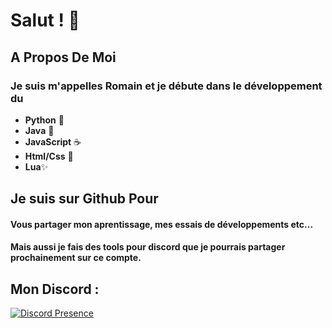 # Salut ! 👋
## A Propos De Moi
### Je suis m'appelles Romain et je débute dans le développement du
  * **Python** 🐍
  * **Java** 🍵
  * **JavaScript** ☕
  * **Html/Css** 📌
  * **Lua**✨


## Je suis sur Github Pour
#### Vous partager mon aprentissage, mes essais de développements etc...
#### Mais aussi je fais des tools pour discord que je pourrais partager prochainement sur ce compte.


## Mon Discord :








[![Discord Presence](https://lanyard-profile-readme.vercel.app/api/842883781014585376)](https://discord.com/users/842883781014585376)
